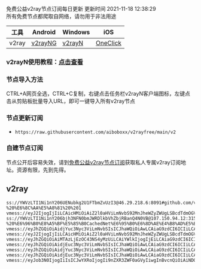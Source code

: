 免费公益v2ray节点订阅每日更新 更新时间 2021-11-18 12:38:29  
所有免费节点都爬取自网络，请勿用于非法用途  

|  工具  | Android  | Windows  | iOS  |
|  ----  | ----   | ----  |----  |
| v2ray  | [v2rayNG](https://github.com/2dust/v2rayNG/releases/download/1.4.12/v2rayNG_1.4.12_arm64-v8a.apk) | [v2rayN](https://github.com/2dust/v2rayN/releases/download/3.27/v2rayN-Core.zip) | [OneClick](https://oneclick.earth/) |
### v2rayN使用教程：[点击查看](https://www.aiboboxx.ml/post/free-v2ray/)  
### 节点导入方法  
CTRL+A网页全选，CTRL+C复制，右键点击任务栏v2rayN客户端图标，左键点击从剪贴板批量导入URL，即可一键导入所有v2ray节点  
### 节点更新订阅  
- `https://raw.githubusercontent.com/aiboboxx/v2rayfree/main/v2`  
### 自建节点订阅  
节点公开后容易失效，请到[免费公益v2ray节点订阅](https://www.aiboboxx.ml/post/free-v2ray/)获取私人专属v2ray订阅地址。资源有限，先到先得。
## v2ray  
```  
ss://YWVzLTI1Ni1nY206UENubkg2U1FTbmZvUzI3@46.29.218.6:8091#github.com/v2rayfree%20-%20%E6%8C%AA%E5%A8%81%20%201
vmess://eyJ2IjogIjIiLCAicHMiOiAiZ2l0aHViLmNvbS92MnJheWZyZWUgLSBcdTdmOGVcdTU2ZmRDbG91ZEZsYXJlXHU1MTZjXHU1M2Y4Q0ROXHU4MjgyXHU3MGI5IDIiLCAiYWRkIjogIjEwNC4xOC42NC4wIiwgInBvcnQiOiAiNDQzIiwgImlkIjogIjE5Mzc5ZDJmLThjNGYtNGRmZi04Y2ZmLWNmZGM1ODZkNDlkMyIsICJhaWQiOiAiMCIsICJuZXQiOiAid3MiLCAidHlwZSI6ICJub25lIiwgImhvc3QiOiAidXV1dXNzMTEubGl1d2VpMDEudGsiLCAicGF0aCI6ICIvbGl1d2VpIiwgInRscyI6ICJ0bHMiLCAic25pIjogIiJ9
ss://YWVzLTI1Ni1nY206bjh3NFN0bmJWRDlkbVhZbjRBanQ4N0VB@107.150.94.12:31572#github.com/v2rayfree%20-%20%E6%96%B0%E8%A5%BF%E5%85%B0CachedNet%E6%95%B0%E6%8D%AE%E4%B8%AD%E5%BF%83%203
vmess://eyJhZGQiOiAidjYuc3Nyc3ViLmNvbSIsICJhaWQiOiAwLCAiaG9zdCI6ICIiLCAiaWQiOiAiZTU0YTQ4MGMtNzdlMy00MWNhLThmOGItMTdmZmI1MGRiZDA4IiwgIm5ldCI6ICJ3cyIsICJwYXRoIjogIi9zc3JzdWIiLCAicG9ydCI6ICIxNjgiLCAicHMiOiAiZ2l0aHViLmNvbS92MnJheWZyZWUgLSBcdTUyYTBcdTYyZmZcdTU5MjcgIDQiLCAiIjogIlJlbGF5Xy1cdWQ4M2NcdWRkZThcdWQ4M2NcdWRkZTZDQV81MTkiLCAidGxzIjogInRscyIsICJ2IjogIjIifQ==
vmess://eyJ2IjogIjIiLCAicHMiOiAiZ2l0aHViLmNvbS92MnJheWZyZWUgLSBcdTdmOGVcdTU2ZmRDbG91ZEZsYXJlXHU1MTZjXHU1M2Y4Q0ROXHU4MjgyXHU3MGI5IDUiLCAiYWRkIjogInY4LnNzcnN1Yi5jb20iLCAicG9ydCI6ICI4NDQzIiwgImlkIjogImU1NGE0ODBjLTc3ZTMtNDFjYS04ZjhiLTE3ZmZiNTBkYmQwOCIsICJhaWQiOiAiMCIsICJzY3kiOiAiYXV0byIsICJuZXQiOiAid3MiLCAidHlwZSI6ICJub25lIiwgImhvc3QiOiAiIiwgInBhdGgiOiAiL3NzcnN1YiIsICJ0bHMiOiAidGxzIiwgInNuaSI6ICIifQ==
vmess://eyJhZGQiOiAiMTAzLjEzOC43NS4yMzUiLCAiYWlkIjogIjEiLCAiaG9zdCI6ICIxMDMuMTM4Ljc1LjIzNSIsICJpZCI6ICI4Y2NjMzA1Mi00OTQxLTQ3ZTQtYjg1Zi1hNjdlYTcxZTNmZTYiLCAibmV0IjogIndzIiwgInBhdGgiOiAiL2NsaWVudGFyZWEiLCAicG9ydCI6ICI0NDMiLCAicHMiOiAiZ2l0aHViLmNvbS92MnJheWZyZWUgLSBcdTdmOGVcdTU2ZmRcdTUyYTBcdTUyMjlcdTc5OGZcdTVjM2NcdTRlOWFcdTVkZGVcdThkMzlcdTUyMjlcdTg0OTlIdXJyaWNhbmUgRWxlY3RyaWNcdTUxNmNcdTUzZjggNiIsICJ0bHMiOiAidGxzIiwgInR5cGUiOiAiIiwgInYiOiAiMiJ9
vmess://eyJhZGQiOiAidjEuc3Nyc3ViLmNvbSIsICJhaWQiOiAwLCAiaG9zdCI6ICIiLCAiaWQiOiAiOTJhOTVlNmQtY2Y4OS00MmVlLTgxMTAtNjZmYWI2ODcxZTJmIiwgIm5ldCI6ICJ3cyIsICJwYXRoIjogIi9zc3JzdWIiLCAicG9ydCI6ICIxNjgiLCAicHMiOiAiZ2l0aHViLmNvbS92MnJheWZyZWUgLSBcdTRmYzRcdTdmNTdcdTY1YWZcdTUxNGJcdTYyYzlcdTY1YWZcdThiZmFcdTRlOWFcdTVjMTRcdTY1YWZcdTUxNGJHLUNvcmUgTGFiIDciLCAiIjogIlJlbGF5Xy1cdWQ4M2NcdWRkZjdcdWQ4M2NcdWRkZmFSVV81MTUiLCAidGxzIjogInRscyIsICJ2IjogIjIifQ==
vmess://eyJhZGQiOiAidjYuc3Nyc3ViLmNvbSIsICJhaWQiOiAwLCAiaG9zdCI6ICIiLCAiaWQiOiAiOTJhOTVlNmQtY2Y4OS00MmVlLTgxMTAtNjZmYWI2ODcxZTJmIiwgIm5ldCI6ICJ3cyIsICJwYXRoIjogIi9zc3JzdWIiLCAicG9ydCI6ICIxNjgiLCAicHMiOiAiZ2l0aHViLmNvbS92MnJheWZyZWUgLSBcdTUyYTBcdTYyZmZcdTU5MjcgIDgiLCAiIjogIlJlbGF5Xy1cdWQ4M2NcdWRkZThcdWQ4M2NcdWRkZTZDQV81MTAiLCAidGxzIjogInRscyIsICJ2IjogIjIifQ==
vmess://eyJhZGQiOiAidjEuc3Nyc3ViLmNvbSIsICJhaWQiOiAwLCAiaG9zdCI6ICIiLCAiaWQiOiAiZTU0YTQ4MGMtNzdlMy00MWNhLThmOGItMTdmZmI1MGRiZDA4IiwgIm5ldCI6ICJ3cyIsICJwYXRoIjogIi9zc3JzdWIiLCAicG9ydCI6ICIxNjgiLCAicHMiOiAiZ2l0aHViLmNvbS92MnJheWZyZWUgLSBcdTRmYzRcdTdmNTdcdTY1YWZcdTUxNGJcdTYyYzlcdTY1YWZcdThiZmFcdTRlOWFcdTVjMTRcdTY1YWZcdTUxNGJHLUNvcmUgTGFiIDkiLCAiIjogIlJlbGF5Xy1cdWQ4M2NcdWRkZjdcdWQ4M2NcdWRkZmFSVV81MTIiLCAidGxzIjogInRscyIsICJ2IjogIjIifQ==
vmess://eyJob3N0IjogIiIsICJwYXRoIjogIi9nZXR3ZWF0aGVyIiwgInBvcnQiOiAiNDQzIiwgInRscyI6ICJ0bHMiLCAicHMiOiAiZ2l0aHViLmNvbS92MnJheWZyZWUgLSBcdTdmOGVcdTU2ZmRDbG91ZEZsYXJlXHU1MTZjXHU1M2Y4Q0ROXHU4MjgyXHU3MGI5IDEwIiwgImlkIjogIjAxYmJjNGM0LTQ4MjQtMTFlYy1hMzQzLTAwMDAxNzAyMjAwOCIsICJhZGQiOiAiYXBpLnNzZnJlZS5ydSIsICJ2IjogIjIiLCAiYWlkIjogIjY0IiwgIm5ldCI6ICJ3cyIsICJ0eXBlIjogIm5vbmUifQ==
```
